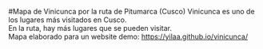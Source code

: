 #Mapa de Vinicunca por la ruta de Pitumarca (Cusco)
Vinicunca es uno de los lugares más visitados en Cusco.  
En la ruta, hay más lugares que se pueden visitar.   
Mapa elaborado para un website
demo:   https://yilaa.github.io/vinicunca/
